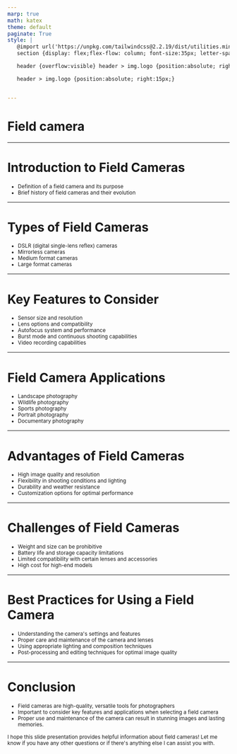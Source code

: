 ```yaml
---
marp: true
math: katex
theme: default
paginate: True
style: |
   @import url('https://unpkg.com/tailwindcss@2.2.19/dist/utilities.min.css');
   section {display: flex;flex-flow: column; font-size:35px; letter-spacing:1.4px;}

   header {overflow:visible} header > img.logo {position:absolute; right:15px;}

   header > img.logo {position:absolute; right:15px;}


---
```

<!-- backgroundColor: white -->
<!-- _class: lead -->

 # **Field camera**

---
<style scoped>p,li {font-size:0.92em}</style>

 # Introduction to Field Cameras

- Definition of a field camera and its purpose
- Brief history of field cameras and their evolution

---
<style scoped>p,li {font-size:0.84em}</style>

 # **Types of Field Cameras**

- DSLR (digital single-lens reflex) cameras
- Mirrorless cameras
- Medium format cameras
- Large format cameras

---
<style scoped>p,li {font-size:0.80em}</style>

 # Key Features to Consider

- Sensor size and resolution
- Lens options and compatibility
- Autofocus system and performance
- Burst mode and continuous shooting capabilities
- Video recording capabilities

---
<style scoped>p,li {font-size:0.80em}</style>

 # Field Camera Applications

- Landscape photography
- Wildlife photography
- Sports photography
- Portrait photography
- Documentary photography

---
<style scoped>p,li {font-size:0.84em}</style>

 # **Advantages of Field Cameras**
- High image quality and resolution
- Flexibility in shooting conditions and lighting
- Durability and weather resistance
- Customization options for optimal performance


---
<style scoped>p,li {font-size:0.84em}</style>

 # Challenges of Field Cameras
- Weight and size can be prohibitive
- Battery life and storage capacity limitations
- Limited compatibility with certain lenses and accessories
- High cost for high-end models


---
<style scoped>p,li {font-size:0.84em}</style>

 # Best Practices for Using a Field Camera

- Understanding the camera's settings and features
- Proper care and maintenance of the camera and lenses
- Using appropriate lighting and composition techniques
- Post-processing and editing techniques for optimal image quality

---
<style scoped>p,li {font-size:0.84em}</style>

 # **Conclusion**

- Field cameras are high-quality, versatile tools for photographers
- Important to consider key features and applications when selecting a field camera
- Proper use and maintenance of the camera can result in stunning images and lasting memories.

I hope this slide presentation provides helpful information about field cameras! Let me know if you have any other questions or if there's anything else I can assist you with.